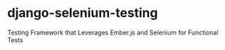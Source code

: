 # django-selenium-testing
Testing Framework that Leverages Ember.js and Selenium for Functional Tests
